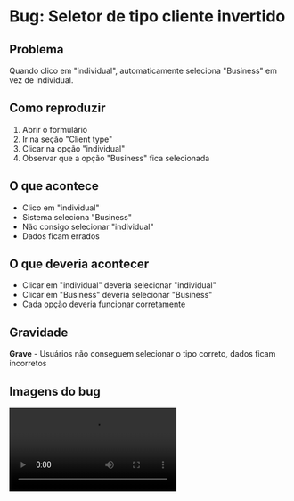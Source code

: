 # Bug: Seletor de tipo cliente invertido

## Problema
Quando clico em "individual", automaticamente seleciona "Business" em vez de individual.

## Como reproduzir
1. Abrir o formulário
2. Ir na seção "Client type"
3. Clicar na opção "individual"
4. Observar que a opção "Business" fica selecionada

## O que acontece
- Clico em "individual"
- Sistema seleciona "Business"  
- Não consigo selecionar "individual"
- Dados ficam errados

## O que deveria acontecer
- Clicar em "individual" deveria selecionar "individual"
- Clicar em "Business" deveria selecionar "Business"
- Cada opção deveria funcionar corretamente

## Gravidade
**Grave** - Usuários não conseguem selecionar o tipo correto, dados ficam incorretos

## Imagens do bug
![Seletor invertido](../Imagens/bug-cliente.mp4)

